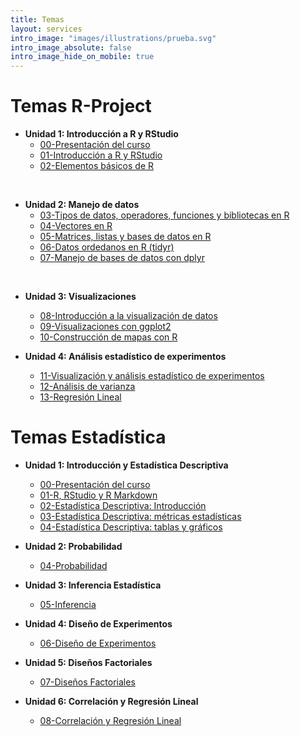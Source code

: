 ```yaml
---
title: Temas
layout: services
intro_image: "images/illustrations/prueba.svg"
intro_image_absolute: false
intro_image_hide_on_mobile: true
---
```


# Temas R-Project

- **Unidad 1: Introducción a R y RStudio**
    + [00-Presentación del curso](/temas/00-Curso/00-Curso.html)
    + [01-Introducción a R y RStudio](/temas/01-IntroR-RStudio/01-IntroR-RStudio.html)
    + [02-Elementos básicos de R](/temas/02-Elementos-basicos-R/02-Elementos-basicos-R.html)
<br>

- **Unidad 2: Manejo de datos**
    + [03-Tipos de datos, operadores, funciones y bibliotecas en R](/temas/03-Tipos-datos-R/03-Tipos-datos-R.html)
    + [04-Vectores en R]()
    + [05-Matrices, listas y bases de datos en R]()
    + [06-Datos ordedanos en R (tidyr)]()
    + [07-Manejo de bases de datos con dplyr]()
<br>

- **Unidad 3: Visualizaciones**
    + [08-Introducción a la visualización de datos]()
    + [09-Visualizaciones con ggplot2]()
    + [10-Construcción de mapas con R]()

- **Unidad 4: Análisis estadístico de experimentos**
    + [11-Visualización y análisis estadístico de experimentos]()
    + [12-Análisis de varianza]()  
    + [13-Regresión Lineal]()  

# Temas Estadística

- **Unidad 1: Introducción y Estadística Descriptiva**
    + [00-Presentación del curso](/temas/Statistics/00-Curso/00-Curso.html)
    + [01-R, RStudio y R Markdown](/temas/Statistics/01-R-RStudio/01-R-RStudio.html)
    + [02-Estadística Descriptiva: Introducción](/temas/Statistics/02-Estad-Descriptiva/02-Estad-Descriptiva.html)
    + [03-Estadística Descriptiva: métricas estadísticas](/temas/Statistics/03-Estad-Descriptiva-R/03-Estad-Descriptiva-R.html)
    + [04-Estadística Descriptiva: tablas y gráficos](/temas/Statistics/04-Estad-Descriptiva-R2/04-Estad-Descriptiva-R2.html)

- **Unidad 2: Probabilidad**
    + [04-Probabilidad](/temas/Statistics/)

- **Unidad 3: Inferencia Estadística**
    + [05-Inferencia](/temas/Statistics/)

- **Unidad 4: Diseño de Experimentos**
    + [06-Diseño de Experimentos](/temas/Statistics/)

- **Unidad 5: Diseños Factoriales**
    + [07-Diseños Factoriales](/temas/Statistics/)

- **Unidad 6: Correlación y Regresión Lineal**
    + [08-Correlación y Regresión Lineal](/temas/Statistics/)